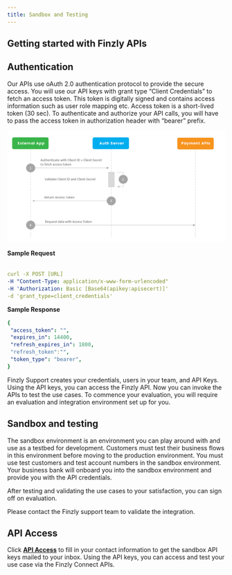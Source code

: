 ```yaml
---
title: Sandbox and Testing
---
```





## **Getting started with Finzly APIs**



## **Authentication**
Our APIs use oAuth 2.0 authentication protocol to provide the secure access. You will use our API keys with grant type “Client Credentials” to fetch an access token. This token is digitally signed and contains access information such as user role mapping etc. Access token is a short-lived token (30 sec). To authenticate and authorize your API calls, you will have to pass the access token in authorization header with “bearer” prefix. 

![image info](./images/auth.png)


**Sample Request**
```yaml Before 

curl -X POST [URL] 
-H "Content-Type: application/x-www-form-urlencoded" 
-H 'Authorization: Basic [Base64(apikey:apisecert)]' 
-d 'grant_type=client_credentials'

```

**Sample Response**

```yaml Before 
{
 "access_token": "",
 "expires_in": 14400,
 "refresh_expires_in": 1800,
 "refresh_token":"",
 "token_type": "bearer",
}

```

Finzly Support creates your credentials, users in your team, and API Keys.
Using the API keys, you can access the Finzly API.
Now you can invoke the APIs to test the use cases. To commence your evaluation, you will require an evaluation and integration environment set up for you.

## **Sandbox and testing**
The sandbox environment is an environment you can play around with and use as a testbed for development. Customers must test their business flows in this environment before moving to the production environment. You must use test customers and test account numbers in the sandbox environment. Your business bank will onboard you into the sandbox environment and provide you with the API credentials.

After testing and validating the use cases to your satisfaction, you can sign off on evaluation.

Please contact the Finzly support team to validate the integration.


## **API Access**

Click [**API Access**](https://finzly.com/api-access) to fill in your contact information to get the sandbox API keys mailed to your inbox. Using the API keys, you can access and test your use case via the Finzly Connect APIs.